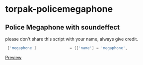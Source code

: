 # torpak-policemegaphone
## Police Megaphone with soundeffect

please don't share this script with your name, always give credit.

```lua
 ['megaphone'] 			 	 = {['name'] = 'megaphone', 					['label'] = 'Megaphone', 		['weight'] = 1000, 		['type'] = 'item', 		['image'] = 'megaphone.png', 		['unique'] = true, 		['useable'] = true, 	['shouldClose'] = false,	   ['combinable'] = nil,   ['description'] = ''},
```

[Preview](https://youtu.be/a7tDpzkvOD0)
